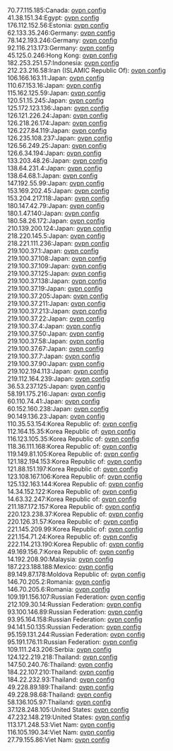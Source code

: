 70.77.115.185:Canada: [ovpn config](vpn/70_77_115_185.ovpn)  
41.38.151.34:Egypt: [ovpn config](vpn/41_38_151_34.ovpn)  
176.112.152.56:Estonia: [ovpn config](vpn/176_112_152_56.ovpn)  
62.133.35.246:Germany: [ovpn config](vpn/62_133_35_246.ovpn)  
78.142.193.246:Germany: [ovpn config](vpn/78_142_193_246.ovpn)  
92.116.213.173:Germany: [ovpn config](vpn/92_116_213_173.ovpn)  
45.125.0.246:Hong Kong: [ovpn config](vpn/45_125_0_246.ovpn)  
182.253.251.57:Indonesia: [ovpn config](vpn/182_253_251_57.ovpn)  
212.23.216.58:Iran (ISLAMIC Republic Of): [ovpn config](vpn/212_23_216_58.ovpn)  
106.166.163.11:Japan: [ovpn config](vpn/106_166_163_11.ovpn)  
110.67.153.16:Japan: [ovpn config](vpn/110_67_153_16.ovpn)  
115.162.125.59:Japan: [ovpn config](vpn/115_162_125_59.ovpn)  
120.51.15.245:Japan: [ovpn config](vpn/120_51_15_245.ovpn)  
125.172.123.136:Japan: [ovpn config](vpn/125_172_123_136.ovpn)  
126.121.226.24:Japan: [ovpn config](vpn/126_121_226_24.ovpn)  
126.218.26.174:Japan: [ovpn config](vpn/126_218_26_174.ovpn)  
126.227.84.119:Japan: [ovpn config](vpn/126_227_84_119.ovpn)  
126.235.108.237:Japan: [ovpn config](vpn/126_235_108_237.ovpn)  
126.56.249.25:Japan: [ovpn config](vpn/126_56_249_25.ovpn)  
126.6.34.194:Japan: [ovpn config](vpn/126_6_34_194.ovpn)  
133.203.48.26:Japan: [ovpn config](vpn/133_203_48_26.ovpn)  
138.64.231.4:Japan: [ovpn config](vpn/138_64_231_4.ovpn)  
138.64.68.1:Japan: [ovpn config](vpn/138_64_68_1.ovpn)  
147.192.55.99:Japan: [ovpn config](vpn/147_192_55_99.ovpn)  
153.169.202.45:Japan: [ovpn config](vpn/153_169_202_45.ovpn)  
153.204.217.118:Japan: [ovpn config](vpn/153_204_217_118.ovpn)  
180.147.42.79:Japan: [ovpn config](vpn/180_147_42_79.ovpn)  
180.1.47.140:Japan: [ovpn config](vpn/180_1_47_140.ovpn)  
180.58.26.172:Japan: [ovpn config](vpn/180_58_26_172.ovpn)  
210.139.200.124:Japan: [ovpn config](vpn/210_139_200_124.ovpn)  
218.220.145.5:Japan: [ovpn config](vpn/218_220_145_5.ovpn)  
218.221.111.236:Japan: [ovpn config](vpn/218_221_111_236.ovpn)  
219.100.37.1:Japan: [ovpn config](vpn/219_100_37_1.ovpn)  
219.100.37.108:Japan: [ovpn config](vpn/219_100_37_108.ovpn)  
219.100.37.109:Japan: [ovpn config](vpn/219_100_37_109.ovpn)  
219.100.37.125:Japan: [ovpn config](vpn/219_100_37_125.ovpn)  
219.100.37.138:Japan: [ovpn config](vpn/219_100_37_138.ovpn)  
219.100.37.19:Japan: [ovpn config](vpn/219_100_37_19.ovpn)  
219.100.37.205:Japan: [ovpn config](vpn/219_100_37_205.ovpn)  
219.100.37.211:Japan: [ovpn config](vpn/219_100_37_211.ovpn)  
219.100.37.213:Japan: [ovpn config](vpn/219_100_37_213.ovpn)  
219.100.37.22:Japan: [ovpn config](vpn/219_100_37_22.ovpn)  
219.100.37.4:Japan: [ovpn config](vpn/219_100_37_4.ovpn)  
219.100.37.50:Japan: [ovpn config](vpn/219_100_37_50.ovpn)  
219.100.37.58:Japan: [ovpn config](vpn/219_100_37_58.ovpn)  
219.100.37.67:Japan: [ovpn config](vpn/219_100_37_67.ovpn)  
219.100.37.7:Japan: [ovpn config](vpn/219_100_37_7.ovpn)  
219.100.37.90:Japan: [ovpn config](vpn/219_100_37_90.ovpn)  
219.102.194.113:Japan: [ovpn config](vpn/219_102_194_113.ovpn)  
219.112.164.239:Japan: [ovpn config](vpn/219_112_164_239.ovpn)  
36.53.237.125:Japan: [ovpn config](vpn/36_53_237_125.ovpn)  
58.191.175.216:Japan: [ovpn config](vpn/58_191_175_216.ovpn)  
60.110.74.41:Japan: [ovpn config](vpn/60_110_74_41.ovpn)  
60.152.160.238:Japan: [ovpn config](vpn/60_152_160_238.ovpn)  
90.149.136.23:Japan: [ovpn config](vpn/90_149_136_23.ovpn)  
110.35.53.154:Korea Republic of: [ovpn config](vpn/110_35_53_154.ovpn)  
112.164.15.35:Korea Republic of: [ovpn config](vpn/112_164_15_35.ovpn)  
116.123.105.35:Korea Republic of: [ovpn config](vpn/116_123_105_35.ovpn)  
118.36.111.168:Korea Republic of: [ovpn config](vpn/118_36_111_168.ovpn)  
119.149.81.105:Korea Republic of: [ovpn config](vpn/119_149_81_105.ovpn)  
121.182.194.153:Korea Republic of: [ovpn config](vpn/121_182_194_153.ovpn)  
121.88.151.197:Korea Republic of: [ovpn config](vpn/121_88_151_197.ovpn)  
123.108.167.106:Korea Republic of: [ovpn config](vpn/123_108_167_106.ovpn)  
125.132.163.144:Korea Republic of: [ovpn config](vpn/125_132_163_144.ovpn)  
14.34.152.122:Korea Republic of: [ovpn config](vpn/14_34_152_122.ovpn)  
14.63.32.247:Korea Republic of: [ovpn config](vpn/14_63_32_247.ovpn)  
211.187.172.157:Korea Republic of: [ovpn config](vpn/211_187_172_157.ovpn)  
220.123.238.37:Korea Republic of: [ovpn config](vpn/220_123_238_37.ovpn)  
220.126.31.57:Korea Republic of: [ovpn config](vpn/220_126_31_57.ovpn)  
221.145.209.99:Korea Republic of: [ovpn config](vpn/221_145_209_99.ovpn)  
221.154.71.24:Korea Republic of: [ovpn config](vpn/221_154_71_24.ovpn)  
222.114.213.190:Korea Republic of: [ovpn config](vpn/222_114_213_190.ovpn)  
49.169.156.7:Korea Republic of: [ovpn config](vpn/49_169_156_7.ovpn)  
14.192.208.90:Malaysia: [ovpn config](vpn/14_192_208_90.ovpn)  
187.223.188.188:Mexico: [ovpn config](vpn/187_223_188_188.ovpn)  
89.149.87.178:Moldova Republic of: [ovpn config](vpn/89_149_87_178.ovpn)  
146.70.205.2:Romania: [ovpn config](vpn/146_70_205_2.ovpn)  
146.70.205.6:Romania: [ovpn config](vpn/146_70_205_6.ovpn)  
109.191.156.107:Russian Federation: [ovpn config](vpn/109_191_156_107.ovpn)  
212.109.30.14:Russian Federation: [ovpn config](vpn/212_109_30_14.ovpn)  
93.100.146.89:Russian Federation: [ovpn config](vpn/93_100_146_89.ovpn)  
93.95.164.158:Russian Federation: [ovpn config](vpn/93_95_164_158.ovpn)  
94.141.50.135:Russian Federation: [ovpn config](vpn/94_141_50_135.ovpn)  
95.159.131.244:Russian Federation: [ovpn config](vpn/95_159_131_244.ovpn)  
95.191.176.11:Russian Federation: [ovpn config](vpn/95_191_176_11.ovpn)  
109.111.243.206:Serbia: [ovpn config](vpn/109_111_243_206.ovpn)  
124.122.219.218:Thailand: [ovpn config](vpn/124_122_219_218.ovpn)  
147.50.240.76:Thailand: [ovpn config](vpn/147_50_240_76.ovpn)  
184.22.107.210:Thailand: [ovpn config](vpn/184_22_107_210.ovpn)  
184.22.232.93:Thailand: [ovpn config](vpn/184_22_232_93.ovpn)  
49.228.89.189:Thailand: [ovpn config](vpn/49_228_89_189.ovpn)  
49.228.98.68:Thailand: [ovpn config](vpn/49_228_98_68.ovpn)  
58.136.105.97:Thailand: [ovpn config](vpn/58_136_105_97.ovpn)  
37.128.248.105:United States: [ovpn config](vpn/37_128_248_105.ovpn)  
47.232.148.219:United States: [ovpn config](vpn/47_232_148_219.ovpn)  
113.171.248.53:Viet Nam: [ovpn config](vpn/113_171_248_53.ovpn)  
116.105.190.34:Viet Nam: [ovpn config](vpn/116_105_190_34.ovpn)  
27.79.155.86:Viet Nam: [ovpn config](vpn/27_79_155_86.ovpn)  
